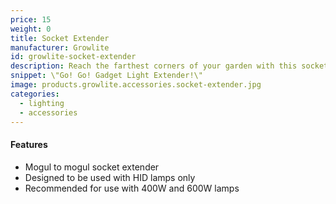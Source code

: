 ```yaml
---
price: 15
weight: 0
title: Socket Extender
manufacturer: Growlite
id: growlite-socket-extender
description: Reach the farthest corners of your garden with this socket extender for HID lamps.
snippet: \"Go! Go! Gadget Light Extender!\"
image: products.growlite.accessories.socket-extender.jpg
categories:
  - lighting
  - accessories
---
```


#### Features

* Mogul to mogul socket extender
* Designed to be used with HID lamps only
* Recommended for use with 400W and 600W lamps
